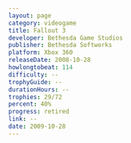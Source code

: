 ```yaml
---
layout: page
category: videogame
title: Fallout 3
developer: Bethesda Game Studios
publisher: Bethesda Softworks
platform: Xbox 360
releaseDate: 2008-10-28
howlongtobeat: 114
difficulty: --
trophyGuide: --
durationHours: --
trophies: 29/72
percent: 40%
progress: retired
link: --
date: 2009-10-28
---
```

